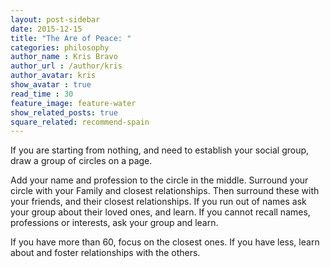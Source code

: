 ```yaml
---
layout: post-sidebar
date: 2015-12-15
title: "The Are of Peace: "
categories: philosophy
author_name : Kris Bravo
author_url : /author/kris
author_avatar: kris
show_avatar : true
read_time : 30
feature_image: feature-water
show_related_posts: true
square_related: recommend-spain
---
```


If you are starting from nothing, and need to establish your social group, draw a group of circles on a page.

Add your name and profession to the circle in the middle. Surround your circle with your Family and closest relationships. Then surround these with your friends, and their closest relationships. If you run out of names ask your group about their loved ones, and learn. If you cannot recall names, professions or interests, ask your group and learn.

If you have more than 60, focus on the closest ones. If you have less, learn about and foster relationships with the others.
